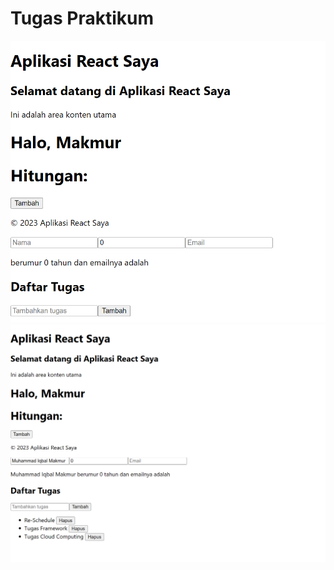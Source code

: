 # Tugas Praktikum

![Bukti setup environment telah berhasil](public/img/image1.png)
![Bukti setup environment telah berhasil](public/img/image2.png)
